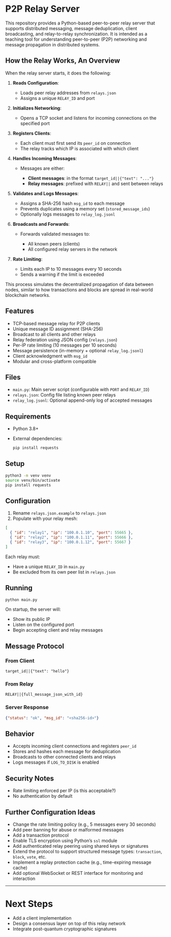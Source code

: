 # P2P Relay Server

This repository provides a Python-based peer-to-peer relay server that supports distributed messaging, message deduplication, client broadcasting, and relay-to-relay synchronization. It is intended as a teaching tool for understanding peer-to-peer (P2P) networking and message propagation in distributed systems.

## How the Relay Works, An Overview

When the relay server starts, it does the following:

1. **Reads Configuration**:

   * Loads peer relay addresses from `relays.json`
   * Assigns a unique `RELAY_ID` and port

2. **Initializes Networking**:

   * Opens a TCP socket and listens for incoming connections on the specified port

3. **Registers Clients**:

   * Each client must first send its `peer_id` on connection
   * The relay tracks which IP is associated with which client

4. **Handles Incoming Messages**:

   * Messages are either:

     * **Client messages**: in the format `target_id||{"text": "..."}`
     * **Relay messages**: prefixed with `RELAY||` and sent between relays

5. **Validates and Logs Messages**:

   * Assigns a SHA-256 hash `msg_id` to each message
   * Prevents duplicates using a memory set (`stored_message_ids`)
   * Optionally logs messages to `relay_log.jsonl`

6. **Broadcasts and Forwards**:

   * Forwards validated messages to:

     * All known peers (clients)
     * All configured relay servers in the network

7. **Rate Limiting**:

   * Limits each IP to 10 messages every 10 seconds
   * Sends a warning if the limit is exceeded

This process simulates the decentralized propagation of data between nodes, similar to how transactions and blocks are spread in real-world blockchain networks.

## Features

* TCP-based message relay for P2P clients
* Unique message ID assignment (SHA-256)
* Broadcast to all clients and other relays
* Relay federation using JSON config (`relays.json`)
* Per-IP rate limiting (10 messages per 10 seconds)
* Message persistence (in-memory + optional `relay_log.jsonl`)
* Client acknowledgment with `msg_id`
* Modular and cross-platform compatible

## Files

* `main.py`: Main server script (configurable with `PORT` and `RELAY_ID`)
* `relays.json`: Config file listing known peer relays
* `relay_log.jsonl`: Optional append-only log of accepted messages

## Requirements

* Python 3.8+
* External dependencies:

  ```bash
  pip install requests
  ```

## Setup

```bash
python3 -m venv venv
source venv/bin/activate
pip install requests
```

## Configuration

1. Rename `relays.json.example` to `relays.json`
2. Populate with your relay mesh:

```json
[
  { "id": "relay1", "ip": "100.0.1.10", "port": 55665 },
  { "id": "relay2", "ip": "100.0.1.11", "port": 55666 },
  { "id": "relay3", "ip": "100.0.1.12", "port": 55667 }
]
```

Each relay must:

* Have a unique `RELAY_ID` in `main.py`
* Be excluded from its own peer list in `relays.json`

## Running

```bash
python main.py
```

On startup, the server will:

* Show its public IP
* Listen on the configured port
* Begin accepting client and relay messages

## Message Protocol

### From Client

```
target_id||{"text": "hello"}
```

### From Relay

```
RELAY||{full_message_json_with_id}
```

### Server Response

```json
{"status": "ok", "msg_id": "<sha256-id>"}
```

## Behavior

* Accepts incoming client connections and registers `peer_id`
* Stores and hashes each message for deduplication
* Broadcasts to other connected clients and relays
* Logs messages if `LOG_TO_DISK` is enabled

## Security Notes

* Rate limiting enforced per IP (is this acceptable?)
* No authentication by default

## Further Configuration Ideas

* Change the rate limiting policy (e.g., 5 messages every 30 seconds)
* Add peer banning for abuse or malformed messages
* Add a transaction protocol
* Enable TLS encryption using Python’s `ssl` module
* Add authenticated relay peering using shared keys or signatures
* Extend the protocol to support structured message types: `transaction`, `block`, `vote`, etc.
* Implement a replay protection cache (e.g., time-expiring message cache)
* Add optional WebSocket or REST interface for monitoring and interaction

---
# Next Steps

* Add a client implementation
* Design a consensus layer on top of this relay network
* Integrate post-quantum cryptographic signatures
